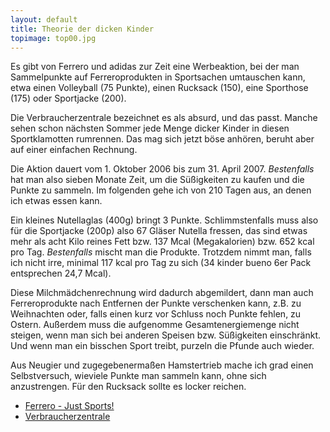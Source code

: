 ```yaml
---
layout: default
title: Theorie der dicken Kinder
topimage: top00.jpg
---
```


Es gibt von Ferrero und adidas zur Zeit eine Werbeaktion, bei der man Sammelpunkte auf Ferreroprodukten in Sportsachen umtauschen kann, etwa einen Volleyball (75 Punkte), einen Rucksack (150), eine Sporthose (175) oder Sportjacke (200).

Die Verbraucherzentrale bezeichnet es als absurd, und das passt.
Manche sehen schon nächsten Sommer jede Menge dicker Kinder in diesen Sportklamotten rumrennen.
Das mag sich jetzt böse anhören, beruht aber auf einer einfachen Rechnung.

Die Aktion dauert vom 1. Oktober 2006 bis zum 31. April 2007.
*Bestenfalls* hat man also sieben Monate Zeit, um die Süßigkeiten zu kaufen und die Punkte zu sammeln.
Im folgenden gehe ich von 210 Tagen aus, an denen ich etwas essen kann.

Ein kleines Nutellaglas (400g) bringt 3 Punkte.
Schlimmstenfalls muss also für die Sportjacke (200p) also 67 Gläser Nutella fressen, das sind etwas mehr als acht Kilo reines Fett bzw. 137 Mcal (Megakalorien) bzw. 652 kcal pro Tag.
*Bestenfalls* mischt man die Produkte.
Trotzdem nimmt man, falls ich nicht irre, minimal 117 kcal pro Tag zu sich (34 kinder bueno 6er Pack entsprechen 24,7 Mcal).

Diese Milchmädchenrechnung wird dadurch abgemildert, dann man auch Ferreroprodukte nach Entfernen der Punkte verschenken kann, z.B. zu Weihnachten oder, falls einen kurz vor Schluss noch Punkte fehlen, zu Ostern.
Außerdem muss die aufgenomme Gesamtenergiemenge nicht steigen, wenn man sich bei anderen Speisen bzw. Süßigkeiten einschränkt.
Und wenn man ein bisschen Sport treibt, purzeln die Pfunde auch wieder.

Aus Neugier und zugegebenermaßen Hamstertrieb mache ich grad einen Selbstversuch, wieviele Punkte man sammeln kann, ohne sich anzustrengen.
Für den Rucksack sollte es locker reichen.

- [Ferrero - Just Sports!](http://www.just-sports.de)
- [Verbraucherzentrale](http://www.verbraucherzentrale-nrw.de/UNIQ116593976201290/index.html)

